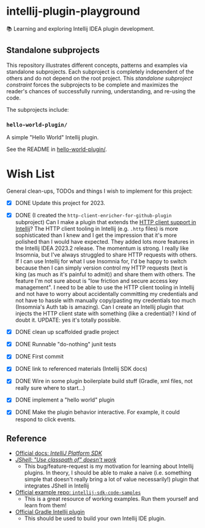 # intellij-plugin-playground

📚 Learning and exploring Intellij IDEA plugin development.


## Standalone subprojects

This repository illustrates different concepts, patterns and examples via standalone subprojects. Each subproject is
completely independent of the others and do not depend on the root project. This _standalone subproject constraint_
forces the subprojects to be complete and maximizes the reader's chances of successfully running, understanding, and
re-using the code.

The subprojects include:


### `hello-world-plugin/`

A simple "Hello World" Intellij plugin.

See the README in [hello-world-plugin/](hello-world-plugin/).


# Wish List

General clean-ups, TODOs and things I wish to implement for this project:

* [x] DONE Update this project for 2023.
* [x] DONE (I created the `http-client-enricher-for-github-plugin` subproject) Can I make a plugin that extends the [HTTP client support in Intellij](https://www.jetbrains.com/help/idea/http-client-in-product-code-editor.html)?
  The HTTP client tooling in Intellij (e.g. `.http` files) is more sophisticated than I knew and I get the impression
  that it's more polished than I would have expected. They added lots more features in the Intellij IDEA 2023.2 release.
  The momentum is strong. I really like Insomnia, but I've always struggled to share HTTP requests with others. If I can
  use Intellij for what I use Insomnia for, I'd be happy to switch because then I can simply version control my HTTP
  requests (text is king (as much as it's painful to admit)) and share them with others. The feature I'm not sure about
  is "low friction and secure access key management". I need to be able to use the HTTP client tooling in Intellij and
  not have to worry about accidentally committing my credentials and not have to hassle with manually copy/pasting my
  credentials too much (Insomnia's Auth tab is amazing). Can I create an Intellij plugin that injects the HTTP client
  state with something (like a credential)? I kind of doubt it. UPDATE: yes it's totally possible.
* [x] DONE clean up scaffolded gradle project
* [x] DONE Runnable "do-nothing" junit tests 
* [x] DONE First commit
* [x] DONE link to referenced materials (Intellij SDK docs)
* [x] DONE Wire in some plugin boilerplate build stuff (Gradle, xml files, not really sure where to start...) 
* [x] DONE implement a "hello world" plugin
* [x] DONE Make the plugin behavior interactive. For example, it could respond to click events.


## Reference

* [Official docs: *IntelliJ Platform SDK*](https://jetbrains.org/intellij/sdk/docs)
* [*JShell: "Use classpath of" doesn't work*](https://youtrack.jetbrains.com/issue/IDEA-176418)
  * This bug/feature-request is my motivation for learning about Intellij plugins. In theory, I should be able to make a
    naive (i.e. something simple that doesn't really bring a lot of value necessarily!) plugin that integrates JShell in
    Intellij 
* [Official example repo: `intellij-sdk-code-samples`](https://github.com/JetBrains/intellij-sdk-code-samples)
  * This is a great resource of working examples. Run them yourself and learn from them!
* [Official Gradle Intellij plugin](https://github.com/JetBrains/gradle-intellij-plugin/)
  * This should be used to build your own Intellij IDE plugin.

